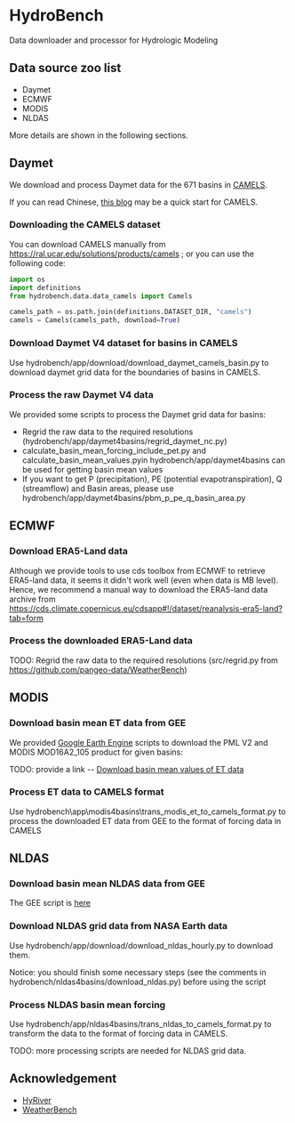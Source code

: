 # HydroBench

Data downloader and processor for Hydrologic Modeling

## Data source zoo list

- Daymet
- ECMWF
- MODIS
- NLDAS

More details are shown in the following sections.

## Daymet

We download and process Daymet data for the 671 basins in [CAMELS](https://ral.ucar.edu/solutions/products/camels).

If you can read Chinese, [this blog](https://github.com/OuyangWenyu/aqualord/blob/master/CAMELS/CAMELS.md) may be a
quick start for CAMELS.

### Downloading the CAMELS dataset

You can download CAMELS manually from https://ral.ucar.edu/solutions/products/camels ; or you can use the following
code:

```Python
import os
import definitions
from hydrobench.data.data_camels import Camels

camels_path = os.path.join(definitions.DATASET_DIR, "camels")
camels = Camels(camels_path, download=True)
```

### Download Daymet V4 dataset for basins in CAMELS

Use hydrobench/app/download/download_daymet_camels_basin.py to download daymet grid data for the boundaries of basins in
CAMELS.

### Process the raw Daymet V4 data

We provided some scripts to process the Daymet grid data for basins:

- Regrid the raw data to the required resolutions (hydrobench/app/daymet4basins/regrid_daymet_nc.py)
- calculate_basin_mean_forcing_include_pet.py and calculate_basin_mean_values.pyin hydrobench/app/daymet4basins can be
  used for getting basin mean values
- If you want to get P (precipitation), PE (potential evapotranspiration), Q (streamflow) and Basin areas, please use
  hydrobench/app/daymet4basins/pbm_p_pe_q_basin_area.py

## ECMWF

### Download ERA5-Land data

Although we provide tools to use cds toolbox from ECMWF to retrieve ERA5-land data, it seems it didn't work well (even
when data is MB level). Hence, we recommend a manual way to download the ERA5-land data archive
from https://cds.climate.copernicus.eu/cdsapp#!/dataset/reanalysis-era5-land?tab=form

### Process the downloaded ERA5-Land data

TODO: Regrid the raw data to the required resolutions (src/regrid.py from https://github.com/pangeo-data/WeatherBench)

## MODIS

### Download basin mean ET data from GEE

We provided [Google Earth Engine](https://earthengine.google.com/) scripts to download the PML V2 and MODIS MOD16A2_105
product for given basins:

TODO: provide a link -- [Download basin mean values of ET data]()

### Process ET data to CAMELS format

Use hydrobench\app\modis4basins\trans_modis_et_to_camels_format.py to process the downloaded ET data from GEE to the
format of forcing data in CAMELS

## NLDAS

### Download basin mean NLDAS data from GEE

The GEE script is [here](https://code.earthengine.google.com/72cb2661f2206b4f986e24af3560c000)

### Download NLDAS grid data from NASA Earth data

Use hydrobench/app/download/download_nldas_hourly.py to download them.

Notice: you should finish some necessary steps (see the comments in hydrobench/nldas4basins/download_nldas.py) before
using the script

### Process NLDAS basin mean forcing

Use hydrobench/app/nldas4basins/trans_nldas_to_camels_format.py to transform the data to the format of forcing data in
CAMELS.

TODO: more processing scripts are needed for NLDAS grid data.

## Acknowledgement

- [HyRiver](https://github.com/cheginit/HyRiver)
- [WeatherBench](https://github.com/pangeo-data/WeatherBench)

